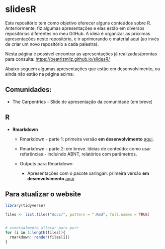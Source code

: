 
<!-- README.md is generated from README.Rmd. Please edit that file -->

# slidesR

<!-- badges: start -->

<!-- badges: end -->

Este repositório tem como objetivo oferecer alguns conteúdos sobre R.
Anteriormente, fiz algumas apresentações e elas estão em diversos
repositórios diferentes no meu GitHub. A ideia é organizar as próximas
apresentações neste repositório, e ir aprimorando o material aqui (ao
invés de criar um novo repositório a cada palestra).

Nesta página é possível encontrar as apresentações já realizadas/prontas
para consulta: <https://beatrizmilz.github.io/slidesR/>

Abaixo seguem algumas apresentações que estão em desenvolvimento, ou
ainda não estão na página acima:

## Comunidades:

  - The Carpentries - Slide de apresentação da comunidade (em breve)

## R

  - **Rmarkdown**
    
      - Rmarkdown - parte 1: primeira versão **em desenvolvimento**
        [aqui](https://beatrizmilz.github.io/slidesR/rmarkdown/index.html).
    
      - Rmarkdown - parte 2: em breve. Ideias de conteúdo: como usar
        referências - incluindo ABNT, relatórios com parâmetros.
    
      - Outputs para Rmarkdown:
        
          - Apresentações com o pacote xaringan: primeira versão **em
            desenvolvimento**
            [aqui](https://beatrizmilz.github.io/slidesR/xaringan/index.html).

## Para atualizar o website

``` r
library(tidyverse)

files <- list.files("docs/", pattern = ".Rmd", full.names = TRUE)


# eventualmente alterar para purr
for (i in 1:length(files)){
  rmarkdown::render(files[i])
}
```
